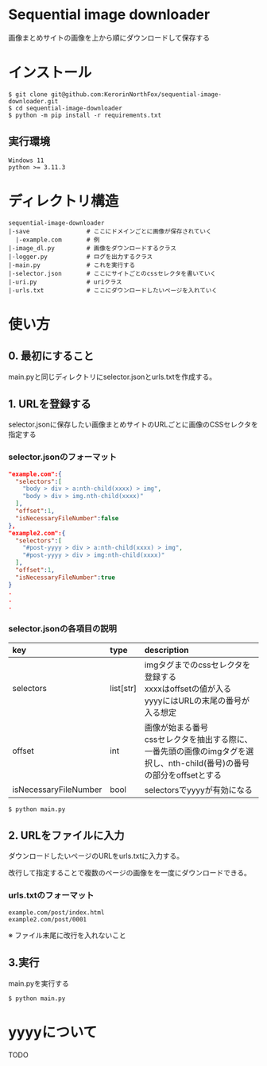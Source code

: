 # Sequential image downloader
画像まとめサイトの画像を上から順にダウンロードして保存する

# インストール
```
$ git clone git@github.com:KerorinNorthFox/sequential-image-downloader.git
$ cd sequential-image-downloader
$ python -m pip install -r requirements.txt
```

## 実行環境
```
Windows 11
python >= 3.11.3
```

# ディレクトリ構造
```
sequential-image-downloader
|-save                # ここにドメインごとに画像が保存されていく
  |-example.com       # 例
|-image_dl.py         # 画像をダウンロードするクラス
|-logger.py           # ログを出力するクラス
|-main.py             # これを実行する
|-selector.json       # ここにサイトごとのcssセレクタを書いていく
|-uri.py              # uriクラス
|-urls.txt            # ここにダウンロードしたいページを入れていく
```

# 使い方
## 0. 最初にすること
main.pyと同じディレクトリにselector.jsonとurls.txtを作成する。
## 1. URLを登録する
selector.jsonに保存したい画像まとめサイトのURLごとに画像のCSSセレクタを指定する
### selector.jsonのフォーマット
```json
"example.com":{
  "selectors":[
    "body > div > a:nth-child(xxxx) > img",
    "body > div > img.nth-child(xxxx)"
  ],
  "offset":1,
  "isNecessaryFileNumber":false
},
"example2.com":{
  "selectors":[
    "#post-yyyy > div > a:nth-child(xxxx) > img",
    "#post-yyyy > div > img:nth-child(xxxx)"
  ],
  "offset":1,
  "isNecessaryFileNumber":true
}
.
.
.
```
### selector.jsonの各項目の説明
|key|type|description|
|:-|:-|:-|
|selectors|list[str]|imgタグまでのcssセレクタを登録する<br>xxxxはoffsetの値が入る<br>yyyyにはURLの末尾の番号が入る想定|
|offset|int|画像が始まる番号<br>cssセレクタを抽出する際に、一番先頭の画像のimgタグを選択し、nth-child(番号)の番号の部分をoffsetとする|
|isNecessaryFileNumber|bool|selectorsでyyyyが有効になる|

```
$ python main.py
```

## 2. URLをファイルに入力
ダウンロードしたいページのURLをurls.txtに入力する。

改行して指定することで複数のページの画像をを一度にダウンロードできる。
### urls.txtのフォーマット
```
example.com/post/index.html
example2.com/post/0001
```
※ ファイル末尾に改行を入れないこと

## 3.実行
main.pyを実行する
```
$ python main.py
```

# yyyyについて
TODO